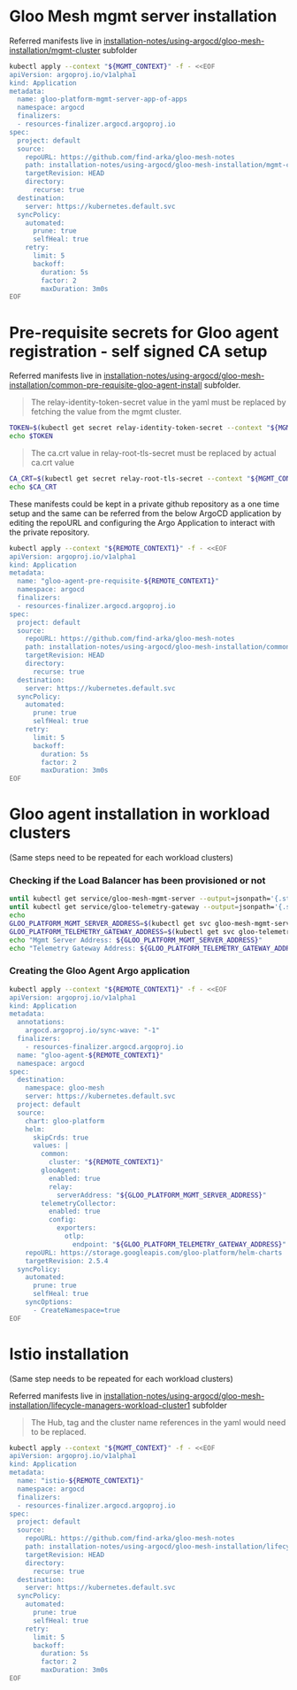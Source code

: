 # Gloo Mesh mgmt server installation

Referred manifests live in [installation-notes/using-argocd/gloo-mesh-installation/mgmt-cluster](https://github.com/find-arka/gloo-mesh-notes/tree/main/installation-notes/using-argocd/gloo-mesh-installation/mgmt-cluster) subfolder

```bash
kubectl apply --context "${MGMT_CONTEXT}" -f - <<EOF
apiVersion: argoproj.io/v1alpha1
kind: Application
metadata:
  name: gloo-platform-mgmt-server-app-of-apps
  namespace: argocd
  finalizers:
  - resources-finalizer.argocd.argoproj.io
spec:
  project: default
  source:
    repoURL: https://github.com/find-arka/gloo-mesh-notes
    path: installation-notes/using-argocd/gloo-mesh-installation/mgmt-cluster
    targetRevision: HEAD
    directory:
      recurse: true
  destination:
    server: https://kubernetes.default.svc
  syncPolicy:
    automated:
      prune: true
      selfHeal: true
    retry:
      limit: 5
      backoff:
        duration: 5s
        factor: 2
        maxDuration: 3m0s
EOF
```

# Pre-requisite secrets for Gloo agent registration - self signed CA setup

Referred manifests live in [installation-notes/using-argocd/gloo-mesh-installation/common-pre-requisite-gloo-agent-install](https://github.com/find-arka/gloo-mesh-notes/tree/main/installation-notes/using-argocd/gloo-mesh-installation/common-pre-requisite-gloo-agent-install) subfolder.

> The relay-identity-token-secret value in the yaml must be replaced by fetching the value from the mgmt cluster.
```bash
TOKEN=$(kubectl get secret relay-identity-token-secret --context "${MGMT_CONTEXT}" -n gloo-mesh -o jsonpath='{.data.token}')
echo $TOKEN
```

> The ca.crt value in relay-root-tls-secret must be replaced by actual ca.crt value
```bash
CA_CRT=$(kubectl get secret relay-root-tls-secret --context "${MGMT_CONTEXT}" -n gloo-mesh -o jsonpath='{.data.ca\.crt}')
echo $CA_CRT
```
These manifests could be kept in a private github repository as a one time setup and the same can be referred from the below ArgoCD application by editing the repoURL and configuring the Argo Application to interact with the private repository.

```bash
kubectl apply --context "${REMOTE_CONTEXT1}" -f - <<EOF
apiVersion: argoproj.io/v1alpha1
kind: Application
metadata:
  name: "gloo-agent-pre-requisite-${REMOTE_CONTEXT1}"
  namespace: argocd
  finalizers:
  - resources-finalizer.argocd.argoproj.io
spec:
  project: default
  source:
    repoURL: https://github.com/find-arka/gloo-mesh-notes
    path: installation-notes/using-argocd/gloo-mesh-installation/common-pre-requisite-gloo-agent-install
    targetRevision: HEAD
    directory:
      recurse: true
  destination:
    server: https://kubernetes.default.svc
  syncPolicy:
    automated:
      prune: true
      selfHeal: true
    retry:
      limit: 5
      backoff:
        duration: 5s
        factor: 2
        maxDuration: 3m0s
EOF
```

# Gloo agent installation in workload clusters
(Same steps need to be repeated for each workload clusters)

### Checking if the Load Balancer has been provisioned or not
```bash
until kubectl get service/gloo-mesh-mgmt-server --output=jsonpath='{.status.loadBalancer}' --context "${MGMT_CONTEXT}" -n gloo-mesh | grep "ingress"; do : ; done
until kubectl get service/gloo-telemetry-gateway --output=jsonpath='{.status.loadBalancer}' --context "${MGMT_CONTEXT}" -n gloo-mesh | grep "ingress"; do : ; done
echo
GLOO_PLATFORM_MGMT_SERVER_ADDRESS=$(kubectl get svc gloo-mesh-mgmt-server --context "${MGMT_CONTEXT}" -n gloo-mesh -o jsonpath='{.status.loadBalancer.ingress[0].*}'):$(kubectl get svc gloo-mesh-mgmt-server --context "${MGMT_CONTEXT}" -n gloo-mesh -o jsonpath='{.spec.ports[?(@.name=="grpc")].port}')
GLOO_PLATFORM_TELEMETRY_GATEWAY_ADDRESS=$(kubectl get svc gloo-telemetry-gateway --context "${MGMT_CONTEXT}" -n gloo-mesh -o jsonpath='{.status.loadBalancer.ingress[0].*}'):$(kubectl get svc gloo-telemetry-gateway --context "${MGMT_CONTEXT}" -n gloo-mesh -o jsonpath='{.spec.ports[?(@.name=="otlp")].port}')
echo "Mgmt Server Address: ${GLOO_PLATFORM_MGMT_SERVER_ADDRESS}"
echo "Telemetry Gateway Address: ${GLOO_PLATFORM_TELEMETRY_GATEWAY_ADDRESS}"
```

### Creating the Gloo Agent Argo application
```bash
kubectl apply --context "${REMOTE_CONTEXT1}" -f - <<EOF
apiVersion: argoproj.io/v1alpha1
kind: Application
metadata:
  annotations:
    argocd.argoproj.io/sync-wave: "-1"
  finalizers:
    - resources-finalizer.argocd.argoproj.io
  name: "gloo-agent-${REMOTE_CONTEXT1}"
  namespace: argocd
spec:
  destination:
    namespace: gloo-mesh
    server: https://kubernetes.default.svc
  project: default
  source:
    chart: gloo-platform
    helm:
      skipCrds: true
      values: |
        common:
          cluster: "${REMOTE_CONTEXT1}"
        glooAgent:
          enabled: true
          relay:
            serverAddress: "${GLOO_PLATFORM_MGMT_SERVER_ADDRESS}"
        telemetryCollector:
          enabled: true
          config:
            exporters:
              otlp:
                endpoint: "${GLOO_PLATFORM_TELEMETRY_GATEWAY_ADDRESS}"
    repoURL: https://storage.googleapis.com/gloo-platform/helm-charts
    targetRevision: 2.5.4
  syncPolicy:
    automated:
      prune: true
      selfHeal: true
    syncOptions:
      - CreateNamespace=true
EOF
```

# Istio installation
(Same step needs to be repeated for each workload clusters)

Referred manifests live in [installation-notes/using-argocd/gloo-mesh-installation/lifecycle-managers-workload-cluster1](https://github.com/find-arka/gloo-mesh-notes/tree/main/installation-notes/using-argocd/gloo-mesh-installation/lifecycle-managers-workload-cluster1) subfolder

> The Hub, tag and the cluster name references in the yaml would need to be replaced.

```bash
kubectl apply --context "${MGMT_CONTEXT}" -f - <<EOF
apiVersion: argoproj.io/v1alpha1
kind: Application
metadata:
  name: "istio-${REMOTE_CONTEXT1}"
  namespace: argocd
  finalizers:
  - resources-finalizer.argocd.argoproj.io
spec:
  project: default
  source:
    repoURL: https://github.com/find-arka/gloo-mesh-notes
    path: installation-notes/using-argocd/gloo-mesh-installation/lifecycle-managers-workload-cluster1
    targetRevision: HEAD
    directory:
      recurse: true
  destination:
    server: https://kubernetes.default.svc
  syncPolicy:
    automated:
      prune: true
      selfHeal: true
    retry:
      limit: 5
      backoff:
        duration: 5s
        factor: 2
        maxDuration: 3m0s
EOF
```

